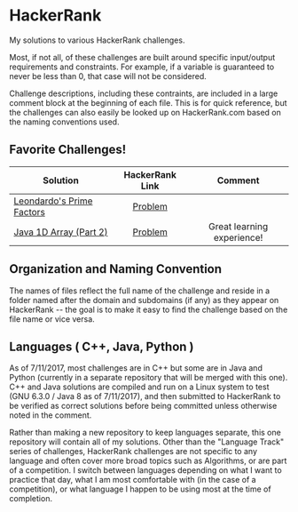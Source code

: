# HackerRank

My solutions to various HackerRank challenges. 

Most, if not all, of these challenges are built around specific input/output requirements and constraints. For example, if a variable is guaranteed to never be less than 0, that case will not be considered.

Challenge descriptions, including these contraints, are included in a large comment block at the beginning of each file. This is for quick reference, but the challenges can also easily be looked up on HackerRank.com based on the naming conventions used.

## Favorite Challenges!

|Solution | HackerRank Link | Comment |
|---------|:---------------:|:-------:|
| [Leondardo's Prime Factors](/Mathematics/Fundamentals/LeonardosPrimeFactors.java "Solution") | [Problem](https://www.hackerrank.com/challenges/leonardo-and-prime/problem "HackerRank") | |
| [Java 1D Array (Part 2)](/LanguageTrack_Java/DataStructures/Java1DArray_Part2.java "Solution") | [Problem](https://www.hackerrank.com/challenges/java-1d-array/problem "Solution") | Great learning experience! |

## Organization and Naming Convention

The names of files reflect the full name of the challenge and reside in a folder named after the domain and subdomains (if any) as they appear on HackerRank -- the goal is to make it easy to find the challenge based on the file name or vice versa. 

## Languages ( C++, Java, Python )

As of 7/11/2017, most challenges are in C++ but some are in Java and Python (currently in a separate repository that will be merged with this one). C++ and Java solutions are compiled and run on a Linux system to test (GNU 6.3.0 / Java 8 as of 7/11/2017), and then submitted to HackerRank to be verified as correct solutions before being committed unless otherwise noted in the comment.

Rather than making a new repository to keep languages separate, this one repository will contain all of my solutions. Other than the "Language Track" series of challenges, HackerRank challenges are not specific to any language and often cover more broad topics such as Algorithms, or are part of a competition. I switch between languages depending on what I want to practice that day, what I am most comfortable with (in the case of a competition), or what language I happen to be using most at the time of completion.



